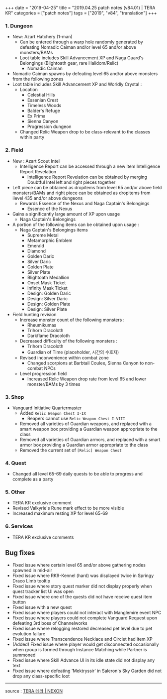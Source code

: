 +++
date = "2019-04-25"
title = "2019.04.25 patch notes (v84.01) | TERA KR"
categories = ["patch notes"]
tags = ["2019", "v84", "translation"]
+++

### 1. Dungeon
- New: Azart Hatchery (1-man)
  - Can be entered through a warp hole randomly generated by defeating Nomadic Caiman and/or level 65 and/or above monsters/BAMs
  - Loot table includes Skill Advancement XP and Naga Guard's Belongings (Blightoath gear, rare Halidom/Relic)
    - Nomadic Caiman
- Nomadic Caiman spawns by defeating level 65 and/or above monsters from the following zones
- Loot table includes Skill Advancement XP and Worldly Crystal :
  - Location
    - Celestial Hills
    - Essenian Crest
    - Timeless Woods
    - Balder's Refuge
    - Ex Prima
    - Sienna Canyon
    - Progression dungeon
  - Changed Relic Weapon drop to be class-relevant to the classes within party

### 2. Field
- New : Azart Scout Intel
  - Intelligence Report can be accessed through a new item Intelligence Report Revelation
    - Intelligence Report Revelation can be obtained by merging Doubtful Intel left and right pieces together
- Left piece can be obtained as dropitems from level 65 and/or above field monsters/BAMs and right piece can be obtained as dropitems from ilevel 435 and/or above dungeons
  - Rewards Essence of the Nexus and Naga Captain's Belongings
    - Essence of the Nexus
- Gains a significantly large amount of XP upon usage
  - Naga Captain's Belongings
- A portion of the following items can be obtained upon usage :
  - Naga Captain's Belongings items
    - Supreme Metal
    - Metamorphic Emblem
    - Emerald
    - Diamond
    - Golden Daric
    - Silver Daric
    - Golden Plate
    - Silver Plate
    - Blightoath Medallion
    - Onset Mask Ticket
    - Infinity Mask Ticket
    - Design: Golden Daric
    - Design: Silver Daric
    - Design: Golden Plate
    - Design: Silver Plate
- Field hunting revision
  - Increase monster count of the following monsters :
    - Rheumikumas
    - Trihorn Dracoloth
    - Darkflame Dracoloth
  - Decreased difficulty of the following monsters :
    - Trihorn Dracoloth
    - Guardian of Time (placeholder, 시간의 수호자)
  - Revised inconvenience within combat zone
    - Changed scorpions at Barbtail Coulee, Sienna Canyon to non-combat NPCs
  - Level progression field
    - Increased Relic Weapon drop rate from level 65 and lower monster/BAMs by 3 times

### 3. Shop
- Vanguard Initiative Quartermaster
  - Added `Relic Weapon Chest I-IX`
    - Reapers cannot use `Relic Weapon Chest I-VIII`
  - Removed all varieties of Guardian weapons, and replaced with a smart weapon box providing a Guardian weapon appropriate to the class
  - Removed all varieties of Guardian armors, and replaced with a smart armor box providing a Guardian armor appropriate to the class
  - Removed the current set of `[Relic] Weapon Chest`

### 4. Quest
- Changed all level 65-69 daily quests to be able to progress and complete as a party

### 5. Other
- TERA KR exclusive comment
- Revised Valkyrie's Rune mark effect to be more visible
- Increased maximum resting XP for level 65-69

### 6. Services
- TERA KR exclusive comments

## Bug fixes

- Fixed issue where certain level 65 and/or above gathering nodes spawned in mid-air
- Fixed issue where RK9-Kennel (hard) was displayed twice in Springy Draco Limb tooltip
- Fixed issue where story quest marker did not display properly when quest tracker list UI was open
- Fixed issue where one of the quests did not have receive quest item button
- Fixed issue with a new quest
- Fixed issue where players could not interact with Manglemire event NPC
- Fixed issue where players could not complete Vanguard Request upon defeating 3rd boss of Channelworks
- Fixed issue where relogging restored decreased pet level due to pet evolution failure
- Fixed issue where Transcendence Necklace and Circlet had item XP
- (Added) Fixed issue where player would get disconnected occasionally when group is formed through Instance Matching while Partner is summoned
- Fixed issue where Skill Advance UI in its idle state did not display any text
- Fixed issue where defeating 'Mektryssir' in Saleron's Sky Garden did not drop any class-specific loot

----

source : [TERA 테라 | NEXON](http://tera.nexon.com/news/update/view.aspx?n4articlesn=390)
